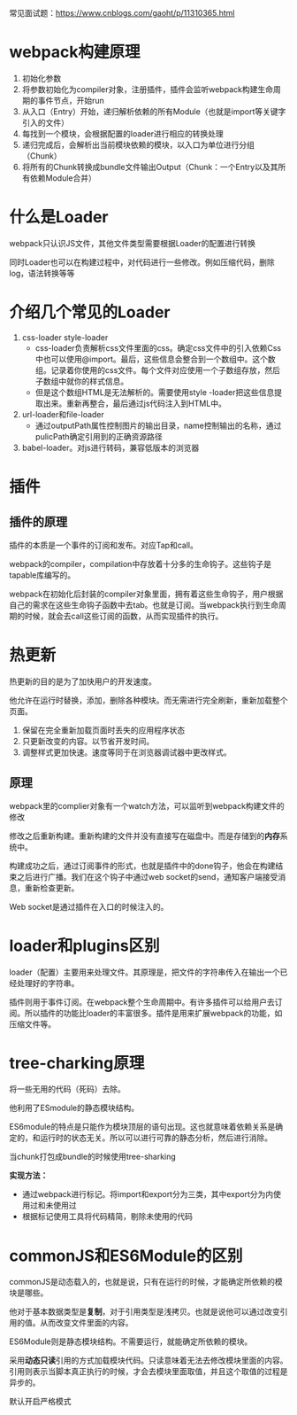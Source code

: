 常见面试题：https://www.cnblogs.com/gaoht/p/11310365.html

# webpack构建原理

1. 初始化参数
2. 将参数初始化为compiler对象，注册插件，插件会监听webpack构建生命周期的事件节点，开始run
3. 从入口（Entry）开始，递归解析依赖的所有Module（也就是import等关键字引入的文件）
4. 每找到一个模块，会根据配置的loader进行相应的转换处理
5. 递归完成后，会解析出当前模块依赖的模块，以入口为单位进行分组（Chunk）
6. 将所有的Chunk转换成bundle文件输出Output（Chunk：一个Entry以及其所有依赖Module合并）

# 什么是Loader

webpack只认识JS文件，其他文件类型需要根据Loader的配置进行转换

同时Loader也可以在构建过程中，对代码进行一些修改。例如压缩代码，删除log，语法转换等等

# 介绍几个常见的Loader

1. css-loader style-loader
   - css-loader负责解析css文件里面的css。确定css文件中的引入依赖Css中也可以使用@import。最后，这些信息会整合到一个数组中。这个数组。记录着你使用的css文件。每个文件对应使用一个子数组存放，然后子数组中就你的样式信息。
   - 但是这个数组HTML是无法解析的。需要使用style -loader把这些信息提取出来。重新再整合，最后通过js代码注入到HTML中。
2. url-loader和file-loader
   - 通过outputPath属性控制图片的输出目录，name控制输出的名称，通过pulicPath确定引用到的正确资源路径
3. babel-loader。对js进行转码，兼容低版本的浏览器

# 插件

## 插件的原理

插件的本质是一个事件的订阅和发布。对应Tap和call。

webpack的compiler，compilation中存放着十分多的生命钩子。这些钩子是tapable库编写的。

webpack在初始化后封装的compiler对象里面，拥有着这些生命钩子，用户根据自己的需求在这些生命钩子函数中去tab。也就是订阅。当webpack执行到生命周期的时候，就会去call这些订阅的函数，从而实现插件的执行。

# 热更新

热更新的目的是为了加快用户的开发速度。

他允许在运行时替换，添加，删除各种模块。而无需进行完全刷新，重新加载整个页面。

1. 保留在完全重新加载页面时丢失的应用程序状态
2. 只更新改变的内容。以节省开发时间。
3. 调整样式更加快速。速度等同于在浏览器调试器中更改样式。

## 原理

webpack里的complier对象有一个watch方法，可以监听到webpack构建文件的修改

修改之后重新构建。重新构建的文件并没有直接写在磁盘中。而是存储到的**内存**系统中。

构建成功之后，通过订阅事件的形式，也就是插件中的done钩子，他会在构建结束之后进行广播。我们在这个钩子中通过web socket的send，通知客户端接受消息，重新检查更新。

Web socket是通过插件在入口的时候注入的。

# loader和plugins区别

loader（配置）主要用来处理文件。其原理是，把文件的字符串传入在输出一个已经处理好的字符串。

插件则用于事件订阅。在webpack整个生命周期中。有许多插件可以给用户去订阅。所以插件的功能比loader的丰富很多。插件是用来扩展webpack的功能，如压缩文件等。

# tree-charking原理

将一些无用的代码（死码）去除。

他利用了ESmodule的静态模块结构。

ES6module的特点是只能作为模块顶层的语句出现。这也就意味着依赖关系是确定的，和运行时的状态无关。所以可以进行可靠的静态分析，然后进行消除。

当chunk打包成bundle的时候使用tree-sharking

**实现方法：**

- 通过webpack进行标记。将import和export分为三类，其中export分为内使用过和未使用过
- 根据标记使用工具将代码精简，剔除未使用的代码

# commonJS和ES6Module的区别

commonJS是动态载入的，也就是说，只有在运行的时候，才能确定所依赖的模块是哪些。

他对于基本数据类型是**复制**，对于引用类型是浅拷贝。也就是说他可以通过改变引用的值。从而改变文件里面的内容。

ES6Module则是静态模块结构。不需要运行，就能确定所依赖的模块。

采用**动态只读**引用的方式加载模块代码。只读意味着无法去修改模块里面的内容。引用则表示当脚本真正执行的时候，才会去模块里面取值，并且这个取值的过程是异步的。

默认开启严格模式